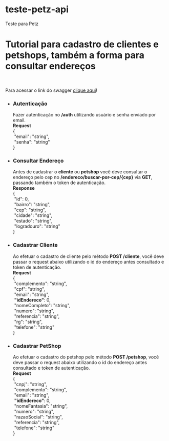 # teste-petz-api
Teste para Petz

<h1>Tutorial para cadastro de clientes e petshops, também a forma para consultar endereços</h1>
<br>
<p>Para acessar o link do swagger <a href="https://teste-petz-api.herokuapp.com/petz-api/swagger-ui.html" target="_blank">clique aqui</a>!</p>
<ul>
<li>
<h3>Autenticação</h3>
<p>Fazer autenticação no <b>/auth</b> utilizando usuário e senha enviado por email.
<br>
<b>Request</b><br>
{<br>
  &nbsp;"email": "string",<br>
  &nbsp;"senha": "string"<br>
}
</p>
</li>
<li>
<h3>Consultar Endereço</h3>
<p>
Antes de cadastrar o <b>cliente</b> ou <b>petshop</b> você deve consultar o endereço pelo cep no <b>/endereco/buscar-por-cep/{cep}</b> via <b>GET</b>, passando também o token de autenticação. 
</br>
<b>Response</b><br>
{<br>
  &nbsp;"id": 0,<br>
  &nbsp;"bairro": "string",<br>
  &nbsp;"cep": "string",<br>
  &nbsp;"cidade": "string",<br>
  &nbsp;"estado": "string",<br>
  &nbsp;"logradouro": "string"<br>
}
</p>
</li>
<li>
<h3>Cadastrar Cliente</h3>
<p>
Ao efetuar o cadastro de cliente pelo método <b>POST /cliente</b>, você deve passar o request abaixo utilizando o id do endereço antes consultado e token de autenticação.
<br><b>Request</b><br>
{<br>
  &nbsp;"complemento": "string",<br>
  &nbsp;"cpf": "string",<br>
  &nbsp;"email": "string",<br>
  &nbsp;<b>"idEndereco"</b>: 0,<br>
  &nbsp;"nomeCompleto": "string",<br>
  &nbsp;"numero": "string",<br>
  &nbsp;"referencia": "string",<br>
  &nbsp;"rg": "string",<br>
  &nbsp;"telefone": "string"<br>
}
</p>
</li>
<li>
<h3>Cadastrar PetShop</h3>
<p>
Ao efetuar o cadastro do petshop pelo método <b>POST /petshop</b>, você deve passar o request abaixo utilizando o id do endereço antes consultado e token de autenticação.
<br><b>Request</b><br>
{<br>
  &nbsp;"cnpj": "string",<br>
  &nbsp;"complemento": "string",<br>
  &nbsp;"email": "string",<br>
  &nbsp;<b>"idEndereco"</b>: 0,<br>
  &nbsp;"nomeFantasia": "string",<br>
  &nbsp;"numero": "string",<br>
  &nbsp;"razaoSocial": "string",<br>
  &nbsp;"referencia": "string",<br>
  &nbsp;"telefone": "string"<br>
}
</p>
</li>
</ul>
